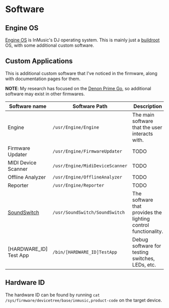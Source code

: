 # Software

## Engine OS

[Engine OS](https://enginedj.com/software/enginedj-os) is InMusic's DJ operating system. This is mainly just
a [buildroot](Buildroot.md) OS, with some additional custom software.

## Custom Applications

This is additional custom software that I've noticed in the firmware, along with documentation pages for them.

**NOTE**: My research has focused on the [Denon Prime Go](https://www.denondj.com/prime-go), so additional software may
exist in other firmwares.

| Software name                              | Software Path                   | Description                                                    | Page                        |
|--------------------------------------------|---------------------------------|----------------------------------------------------------------|-----------------------------|
| Engine                                     | `/usr/Engine/Engine`            | The main software that the user interacts with.                | [](Engine.md)               |
| Firmware Updater                           | `/usr/Engine/FirmwareUpdater`   | TODO                                                           | [](Firmware-Updater.md)     |
| MIDI Device Scanner                        | `/usr/Engine/MidiDeviceScanner` | TODO                                                           | [](MIDI-Device-Scanner.md)  |
| Offline Analyzer                           | `/usr/Engine/OfflineAnalyzer`   | TODO                                                           | [](Offline-Analyzer.md)     |
| Reporter                                   | `/usr/Engine/Reporter`          | TODO                                                           | [](Reporter.md)             |
| [SoundSwitch](https://www.soundswitch.com) | `/usr/SoundSwitch/SoundSwitch`  | The software that provides the lighting control functionality. | [](SoundSwitch.md)          |
| [HARDWARE_ID] Test App                     | `/bin/[HARDWARE_ID]TestApp`     | Debug software for testing switches, LEDs, etc.                | [](HARDWARE-ID-Test-App.md) |

## Hardware ID

The hardware ID can be found by running `cat /sys/firmware/devicetree/base/inmusic,product-code` on the target device.
